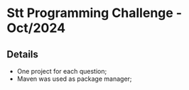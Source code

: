 # Stt Programming Challenge - Oct/2024

## Details
- One project for each question;
- Maven was used as package manager;
